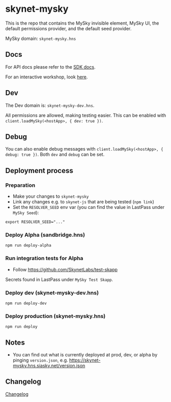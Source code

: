 # skynet-mysky

This is the repo that contains the MySky invisible element, MySky UI, the default permissions provider, and the default seed provider.

MySky domain: `skynet-mysky.hns`

## Docs

For API docs please refer to the [SDK docs](https://siasky.net/docs/#mysky).

For an interactive workshop, look [here](https://app.gitbook.com/@skynet-labs/s/skynet-developer-guide/skynet-workshops/introduction-workshop).

## Dev

The Dev domain is: `skynet-mysky-dev.hns`.

All permissions are allowed, making testing easier. This can be enabled with `client.loadMySky(<hostApp>, { dev: true })`.

## Debug

You can also enable debug messages with `client.loadMySky(<hostApp>, { debug: true })`. Both `dev` and `debug` can be
set.

## Deployment process

### Preparation

- Make your changes to `skynet-mysky`
- Link any changes e.g. to `skynet-js` that are being tested (`npm link`)
- Set the `RESOLVER_SEED` env var (you can find the value in LastPass under `MySky Seed`):

```
export RESOLVER_SEED="..."
```

### Deploy Alpha (sandbridge.hns)

```
npm run deploy-alpha
```

### Run integration tests for Alpha

- Follow https://github.com/SkynetLabs/test-skapp

Secrets found in LastPass under `MySky Test Skapp`.

### Deploy dev (skynet-mysky-dev.hns)

```
npm run deploy-dev
```

### Deploy production (skynet-mysky.hns)

```
npm run deploy
```

## Notes

- You can find out what is currently deployed at prod, dev, or alpha by pinging `version.json`,
  e.g. https://skynet-mysky.hns.siasky.net/version.json

## Changelog

[Changelog](./CHANGELOG.md)

